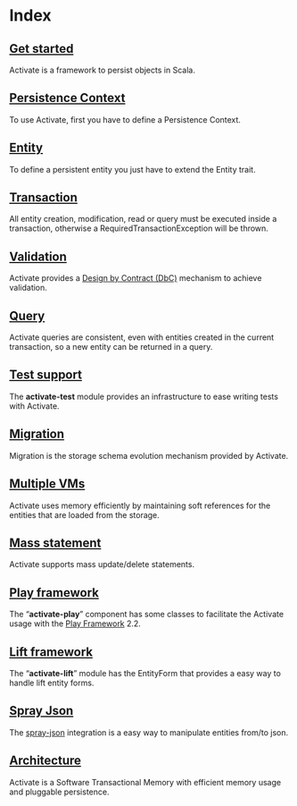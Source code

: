 # Index

## [Get started](/activate-docs/get-started.md)

Activate is a framework to persist objects in Scala.

## [Persistence Context](/activate-docs/persistence-context.md)

To use Activate, first you have to define a Persistence Context.

## [Entity](/activate-docs/entity.md)

To define a persistent entity you just have to extend the Entity trait.

## [Transaction](/activate-docs/transaction.md)

All entity creation, modification, read or query must be executed inside a transaction, otherwise a RequiredTransactionException will be thrown.

## [Validation](/activate-docs/validation.md)

Activate provides a [Design by Contract (DbC)](http://en.wikipedia.org/wiki/Design_by_contract) mechanism to achieve validation.

## [Query](/activate-docs/query.md)

Activate queries are consistent, even with entities created in the current transaction, so a new entity can be returned in a query.

## [Test support](/activate-docs/test-support.md)

The **activate-test** module provides an infrastructure to ease writing tests with Activate.

## [Migration](/activate-docs/migration.md)

Migration is the storage schema evolution mechanism provided by Activate.

## [Multiple VMs](/activate-docs/multiple-vms.md)

Activate uses memory efficiently by maintaining soft references for the entities that are loaded from the storage.

## [Mass statement](/activate-docs/mass-statement.md)

Activate supports mass update/delete statements.

## [Play framework](/activate-docs/play-framework.md)

The “**activate-play**” component has some classes to facilitate the Activate usage with the [Play Framework](http://www.playframework.com/) 2.2.

## [Lift framework](/activate-docs/lift-framework.md)

The “**activate-lift**” module has the EntityForm that provides a easy way to handle lift entity forms.

## [Spray Json](/activate-docs/spray-json.md)

The [spray-json](https://github.com/spray/spray-json) integration is a easy way to manipulate entities from/to json.

## [Architecture](/activate-docs/architecture.md)

Activate is a Software Transactional Memory with efficient memory usage and pluggable persistence.
